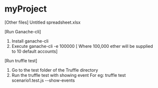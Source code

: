 # myProject

[Other files]
Untitled spreadsheet.xlsx

[Run Ganache-cli]

1) Install ganache-cli
2) Execute ganache-cli -e 100000
   [ Where 100,000 ether will be supplied to 10 default accounts]

[Run truffle test]

1) Go to the test folder of the Truffle directory
2) Run the truffle test with showing event
   For eg: truffle test scenario1.test.js --show-events